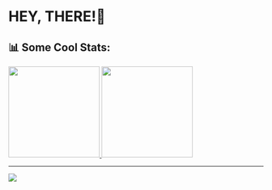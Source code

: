 #  HEY, THERE!👋

## 📊 Some Cool Stats:
<div align="left">
  <a href="https://github.com/andriibessarab">
  <img height="180em" src="https://github-readme-streak-stats.herokuapp.com/?user=andriibessarab&theme=dark&hide_border=false"/>
  <img height="180em" src="https://github-readme-stats.vercel.app/api/top-langs/?username=andriibessarab&theme=dark&hide_border=false&include_all_commits=true&count_private=false&layout=compact"/>
</div>

---
![](https://komarev.com/ghpvc/?username=andriibessarab&color=green)
